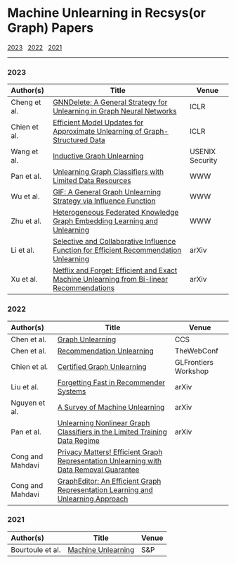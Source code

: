 # Machine Unlearning in Recsys(or Graph) Papers

[2023](#2023) &nbsp;
[2022](#2022) &nbsp;
[2021](#2021) &nbsp;




---

### 2023
| Author(s) | Title | Venue |
|:--------- | ----- | ----- |
| Cheng et al. | [GNNDelete: A General Strategy for Unlearning in Graph Neural Networks](https://arxiv.org/abs/2302.13406) | ICLR |
| Chien et al. | [Efficient Model Updates for Approximate Unlearning of Graph-Structured Data](https://openreview.net/forum?id=fhcu4FBLciL) | ICLR |
| Wang et al. | [Inductive Graph Unlearning](https://arxiv.org/abs/2304.03093) | USENIX Security |
| Pan et al. | [Unlearning Graph Classifiers with Limited Data Resources](https://dl.acm.org/doi/10.1145/3543507.3583547) | WWW |
| Wu et al. | [GIF: A General Graph Unlearning Strategy via Influence Function](https://dl.acm.org/doi/abs/10.1145/3543507.3583521) | WWW |
| Zhu et al. | [Heterogeneous Federated Knowledge Graph Embedding Learning and Unlearning](https://arxiv.org/abs/2302.02069) | WWW |
| Li et al. | [Selective and Collaborative Influence Function for Efficient Recommendation Unlearning](https://arxiv.org/abs/2304.10199) | arXiv |
| Xu et al. | [Netflix and Forget: Efficient and Exact Machine Unlearning from Bi-linear Recommendations](https://arxiv.org/abs/2302.06676) | arXiv |

### 2022
| Author(s) | Title | Venue |
|:--------- | ----- | ----- |
| Chen et al. | [Graph Unlearning](https://arxiv.org/abs/2103.14991) | CCS |
|Chen et al. | [Recommendation Unlearning](https://dl.acm.org/doi/abs/10.1145/3485447.3511997) | TheWebConf |
| Chien et al. | [Certified Graph Unlearning](https://arxiv.org/abs/2206.09140) | GLFrontiers Workshop |
| Liu et al. | [Forgetting Fast in Recommender Systems](https://arxiv.org/abs/2208.06875) | arXiv |
| Nguyen et al. | [A Survey of Machine Unlearning](https://arxiv.org/abs/2209.02299) | arXiv |
| Pan et al. | [Unlearning Nonlinear Graph Classifiers in the Limited Training Data Regime](https://arxiv.org/abs/2211.03216) | arXiv |
| Cong and Mahdavi | [Privacy Matters! Efficient Graph Representation Unlearning with Data Removal Guarantee](https://congweilin.github.io/CongWeilin.io/files/Projector.pdf) | |
| Cong and Mahdavi | [GraphEditor: An Efficient Graph Representation Learning and Unlearning Approach](https://congweilin.github.io/CongWeilin.io/files/GraphEditor.pdf) | |


### 2021

| Author(s) | Title | Venue |
|:--------- | ----- | ----- |
| Bourtoule et al. | [Machine Unlearning](https://arxiv.org/abs/1912.03817) | S&P |






